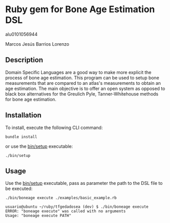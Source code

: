 # Ruby gem for Bone Age Estimation DSL

alu0101056944

Marcos Jesús Barrios Lorenzo

## Description

Domain Specific Languages are a good way to make more explicit the process of bone age estimation. This program can be used to setup bone measurements that are compared to an atlas's measurements to obtain an age estimation. The main objective is to offer an open system as opposed to black box alternatives for the Greulich Pyle, Tanner-Whitehouse methods for bone age estimation.

## Installation

To install, execute the following CLI command:

```console
bundle install
```

or use the [bin/setup](bin/setup) executable:

```console
./bin/setup
```

## Usage

Use the [bin/setup](bin/setup) executable, pass as parameter the path to the DSL file to be executed:

```console
./bin/boneage execute ./examples/basic_example.rb 
```

```console
usuario@ubuntu ~/ruby/tfgedadosea (dev) $ ./bin/boneage execute 
ERROR: "boneage execute" was called with no arguments
Usage: "boneage execute PATH"
```
